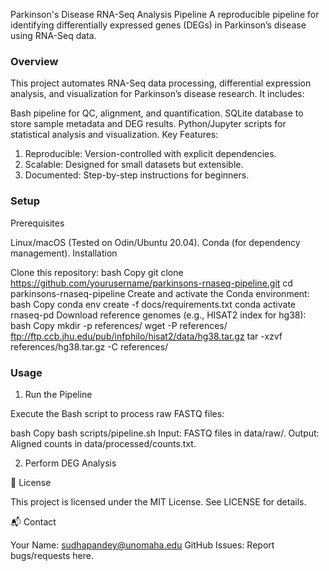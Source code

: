 Parkinson's Disease RNA-Seq Analysis Pipeline
A reproducible pipeline for identifying differentially expressed genes (DEGs) in Parkinson’s disease using RNA-Seq data.

### Overview

This project automates RNA-Seq data processing, differential expression analysis, and visualization for Parkinson’s disease research. It includes:

Bash pipeline for QC, alignment, and quantification.
SQLite database to store sample metadata and DEG results.
Python/Jupyter scripts for statistical analysis and visualization.
Key Features:
1. Reproducible: Version-controlled with explicit dependencies.
2. Scalable: Designed for small datasets but extensible.
3. Documented: Step-by-step instructions for beginners.

### Setup

Prerequisites

Linux/macOS (Tested on Odin/Ubuntu 20.04).
Conda (for dependency management).
Installation

Clone this repository:
bash
Copy
git clone https://github.com/yourusername/parkinsons-rnaseq-pipeline.git
cd parkinsons-rnaseq-pipeline
Create and activate the Conda environment:
bash
Copy
conda env create -f docs/requirements.txt
conda activate rnaseq-pd
Download reference genomes (e.g., HISAT2 index for hg38):
bash
Copy
mkdir -p references/
wget -P references/ ftp://ftp.ccb.jhu.edu/pub/infphilo/hisat2/data/hg38.tar.gz
tar -xzvf references/hg38.tar.gz -C references/

### Usage

1. Run the Pipeline

Execute the Bash script to process raw FASTQ files:

bash
Copy
bash scripts/pipeline.sh
Input: FASTQ files in data/raw/.
Output: Aligned counts in data/processed/counts.txt.

2. Perform DEG Analysis

📜 License

This project is licensed under the MIT License. See LICENSE for details.

📬 Contact

Your Name: sudhapandey@unomaha.edu
GitHub Issues: Report bugs/requests here.
